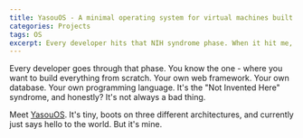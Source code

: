 ```yaml
---
title: YasouOS - A minimal operating system for virtual machines built from scratch.
categories: Projects
tags: OS
excerpt: Every developer hits that NIH syndrome phase. When it hit me, I decided to build an operating system.
---
```


Every developer goes through that phase. You know the one - where you want to build everything from scratch. Your own web framework. Your own database. Your own programming language. It's the "Not Invented Here" syndrome, and honestly? It's not always a bad thing.

Meet [YasouOS](https://github.com/stan-kondrat/yasouos). It's tiny, boots on three different architectures, and currently just says hello to the world. But it's mine.
